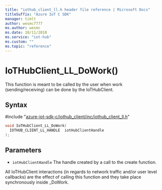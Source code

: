 ```yaml
---                             
title: "iothub_client_ll.h header file reference | Microsoft Docs" 
titleSuffix: "Azure IoT C SDK"            
manager: timlt                 
author: wesmc7777              
ms.author: wesmc               
ms.date: 10/11/2018                    
ms.service: "iot-hub"             
ms.custom: ""                
ms.topic: "reference"        
---                            
```


# IoTHubClient_LL_DoWork()

This function is meant to be called by the user when work (sending/receiving) can be done by the IoTHubClient.

## Syntax

\#include "[azure-iot-sdk-c/iothub_client/inc/iothub_client_ll.h](../iothub-client-ll-h.md)"  
```C
void IoTHubClient_LL_DoWork(
  IOTHUB_CLIENT_LL_HANDLE  iotHubClientHandle
);
```

## Parameters
* `iotHubClientHandle` The handle created by a call to the create function.

All IoTHubClient interactions (in regards to network traffic and/or user level callbacks) are the effect of calling this function and they take place synchronously inside _DoWork.

